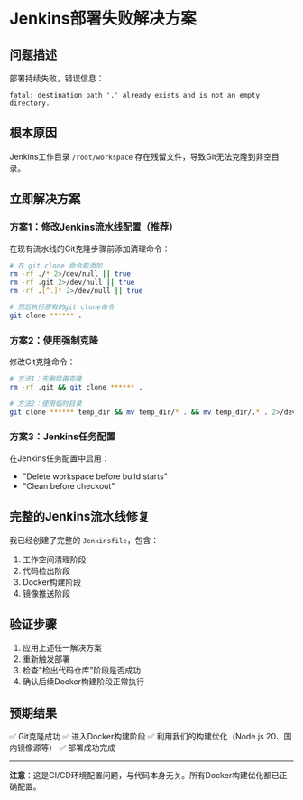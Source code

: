 # Jenkins部署失败解决方案

## 问题描述

部署持续失败，错误信息：
```
fatal: destination path '.' already exists and is not an empty directory.
```

## 根本原因

Jenkins工作目录 `/root/workspace` 存在残留文件，导致Git无法克隆到非空目录。

## 立即解决方案

### 方案1：修改Jenkins流水线配置（推荐）

在现有流水线的Git克隆步骤前添加清理命令：

```bash
# 在 git clone 命令前添加
rm -rf ./* 2>/dev/null || true
rm -rf .git 2>/dev/null || true
rm -rf .[^.]* 2>/dev/null || true

# 然后执行原有的git clone命令
git clone ****** .
```

### 方案2：使用强制克隆

修改Git克隆命令：
```bash
# 方法1：先删除再克隆
rm -rf .git && git clone ****** .

# 方法2：使用临时目录
git clone ****** temp_dir && mv temp_dir/* . && mv temp_dir/.* . 2>/dev/null || true && rm -rf temp_dir
```

### 方案3：Jenkins任务配置

在Jenkins任务配置中启用：
- "Delete workspace before build starts"
- "Clean before checkout"

## 完整的Jenkins流水线修复

我已经创建了完整的 `Jenkinsfile`，包含：
1. 工作空间清理阶段
2. 代码检出阶段
3. Docker构建阶段
4. 镜像推送阶段

## 验证步骤

1. 应用上述任一解决方案
2. 重新触发部署
3. 检查"检出代码仓库"阶段是否成功
4. 确认后续Docker构建阶段正常执行

## 预期结果

✅ Git克隆成功
✅ 进入Docker构建阶段
✅ 利用我们的构建优化（Node.js 20、国内镜像源等）
✅ 部署成功完成

---

**注意**：这是CI/CD环境配置问题，与代码本身无关。所有Docker构建优化都已正确配置。